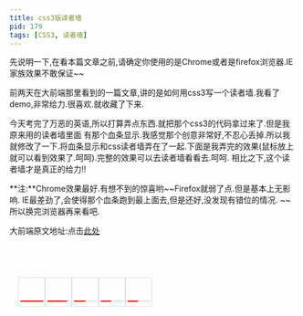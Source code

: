 ```yaml
---
title: css3版读者墙
pid: 179
tags: [CSS3, 读者墙]
---
```

先说明一下,在看本篇文章之前,请确定你使用的是Chrome或者是firefox浏览器.IE家族效果不敢保证~~

前两天在大前端那里看到的一篇文章,讲的是如何用css3写一个读者墙.我看了demo,非常给力.很喜欢.就收藏了下来.

今天考完了万恶的英语,所以打算弄点东西.就把那个css3的代码拿过来了.但是我原来用的读者墙里面 有那个血条显示.我感觉那个创意非常好,不忍心丢掉.所以我就修改了一下.将血条显示和css读者墙弄在了一起.下面是我弄完的效果(鼠标放上就可以看到效果了.呵呵).完整的效果可以去读者墙看看去.呵呵.
相比之下,这个读者墙才是真正的给力!!

**注:**Chrome效果最好.有想不到的惊喜哟~~Firefox就弱了点.但是基本上无影响. IE最差劲了,会使得那个血条跑到最上面去,但是还好,没发现有错位的情况.
~~所以换完浏览器再来看吧.

大前端原文地址:点击[此处](http://www.daqianduan.com/css3-wordpress-wall/)

<pre>
<style>
/*readerwall*/
body{overflow-x: hidden;}
.readerwall{padding:12px 0 12px 15px; font-size:12px;overflow:visible;}
.readerwall li{width:40px;height:40px;margin:0;padding:5px 0 5px 5px;float:left;list-style:none;border: 1px solid #DFDFDF;-moz-border-radius:2px;-khtml-border-radius: 2px;-webkit-border-radius: 2px;border-radius: 2px;}
.readerwall .active-bg{width:40px;height:2px;_font-size:0;margin:-3px 0 0 -2px;background:#DFDFDF; }
.readerwall .active-degree{background:red;width:40px;height:2px;_font-size:0;}
.readerwall a{width:36px;height:36px;display:inline-block;position:relative;margin:0 0px 2px 0; text-decoration:none}
.readerwall .pic{position:absolute;top:0;left:0;z-index:100;width:36px;height:36px;display:block;-webkit-transform-style:preserve-3d;-webkit-backface-visibility:hidden;-webkit-transition:all .4s ease-in-out;-moz-transition:all .4s ease-in-out;-o-transition:all .4s ease-in-out;border-radius:4px; text-indent:-9999px}
.readerwall .num{position:absolute;top:0;left:0;z-index:99;width:34px;height:34px;line-height:34px;color:#E02523;font-size:18px;font-weight:bold;display:block;background:#fff;text-align:center;border:#bbb 1px solid;box-shadow:0 0 4px #ccc;-webkit-transform:rotateY(-180deg);-webkit-transform-style:preserve-3d;-webkit-backface-visibility:hidden;transition:all .4s ease-in-out;-webkit-transition:all .4s ease-in-out;-moz-transition:all .4s ease-in-out;-o-transition:all .4s ease-in-out;border-radius:4px}
.readerwall .name{position:absolute;top:0;left:0;color:#333;display:block;width:1px;height:1px;overflow:hidden;-webkit-transform-style:preserve-3d;-webkit-backface-visibility:hidden;-webkit-transition:all .2s ease-in-out;-moz-transition:all .2s ease-in-out;-o-transition:all .2s ease-in-out;text-align:center}
.readerwall a:hover .pic{z-index:100;border-color:#eee;-webkit-transform:rotateY(180deg);-moz-transform:rotateY(180deg)}
.readerwall a:hover .num{z-index:101;-webkit-transform:rotateY(0deg);-moz-transform:rotateY(0deg);opacity:.8}
.readerwall a:hover .name{top:-28px;left:-38px;z-index:101;padding:4px 6px;height:20px;line-height:20px;overflow:hidden;background:#fff;border-radius:2px;box-shadow:0 0 3px #000;min-width:100px;opacity:.8}
</style>
</pre>

<div class="readerwall"><li><a target="_blank" href="http://www.qiyuuu.com"><span class="pic" style="background: url(http://www.gravatar.com/avatar/cab095b19fc8e1d184a553f506db0f93?s=36&d=monsterid&r=G) no-repeat;">pic</span><span class="num">125</span><span class="name">奇遇</span></a><div class='active-bg'><div class='active-degree' style='width:40px'></div></div></li><li><a target="_blank" href="http://japhia.info"><span class="pic" style="background: url(http://www.gravatar.com/avatar/671a44d0800580ad63c6eab82aa0c17e?s=36&d=monsterid&r=G) no-repeat;">pic</span><span class="num">108</span><span class="name">Japhia</span></a><div class='active-bg'><div class='active-degree' style='width:34.56px'></div></div></li><li><a target="_blank" href="http://dengken.name"><span class="pic" style="background: url(http://www.gravatar.com/avatar/27820dbbfb7b6672388ad71ec6249772?s=36&d=monsterid&r=G) no-repeat;">pic</span><span class="num">64</span><span class="name">邓肯</span></a><div class='active-bg'><div class='active-degree' style='width:20.48px'></div></div></li><li><a target="_blank" href="http://imluren.com"><span class="pic" style="background: url(http://www.gravatar.com/avatar/79c34a8e43c9c81dbb8e444ecdf1bb61?s=36&d=monsterid&r=G) no-repeat;">pic</span><span class="num">56</span><span class="name">IM路人</span></a><div class='active-bg'><div class='active-degree' style='width:17.92px'></div></div></li><li><a target="_blank" href="http://www.11reading.com"><span class="pic" style="background: url(http://www.gravatar.com/avatar/70bec75394c6154665a816268e2ee409?s=36&d=monsterid&r=G) no-repeat;">pic</span><span class="num">55</span><span class="name">spityaoyao</span></a><div class='active-bg'><div class='active-degree' style='width:17.6px'></div></div></li><div class="clear"></div></div>
